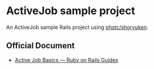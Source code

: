 # ActiveJob sample project

An ActiveJob sample Rails project using [phstc/shoryuken](https://github.com/phstc/shoryuken).

## Official Document

* [Active Job Basics — Ruby on Rails Guides](http://edgeguides.rubyonrails.org/active_job_basics.html)
